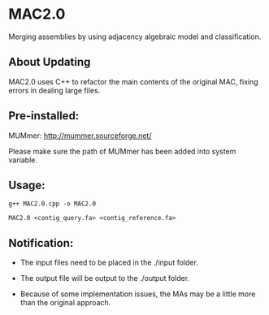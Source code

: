 # MAC2.0

Merging assemblies by using adjacency algebraic model and classification.

## About Updating

MAC2.0 uses C++ to refactor the main contents of the original MAC, fixing errors in dealing large files.

## Pre-installed:

MUMmer: http://mummer.sourceforge.net/ 

Please make sure the path of MUMmer has been added into system variable.

## Usage: 

`g++ MAC2.0.cpp -o MAC2.0`

`MAC2.0 <contig_query.fa> <contig_reference.fa>`


## Notification:

- The input files need to be placed in the ./input folder.

- The output file will be output to the ./output folder.

- Because of some implementation issues, the MAs may be a little more than the original approach.
